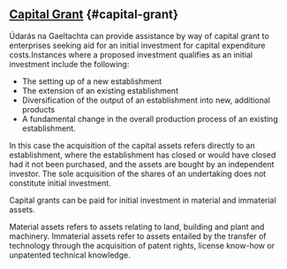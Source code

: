 ## [Capital Grant](http://www.udaras.ie/en/forbairt-fiontraiochta/cunamh-airgid/deontas-caipitil) {#capital-grant}

Údarás na Gaeltachta can provide assistance by way of capital grant to enterprises seeking aid for an initial investment for capital expenditure costs.Instances where a proposed investment qualifies as an initial investment include the following:

*   The setting up of a new establishment
*   The extension of an existing establishment
*   Diversification of the output of an establishment into new, additional products
*   A fundamental change in the overall production process of an existing establishment.

In this case the acquisition of the capital assets refers directly to an establishment, where the establishment has closed or would have closed had it not been purchased, and the assets are bought by an independent investor. The sole acquisition of the shares of an undertaking does not constitute initial investment.

Capital grants can be paid for initial investment in material and immaterial assets.

Material assets refers to assets relating to land, building and plant and machinery. Immaterial assets refer to assets entailed by the transfer of technology through the acquisition of patent rights, license know-how or unpatented technical knowledge.